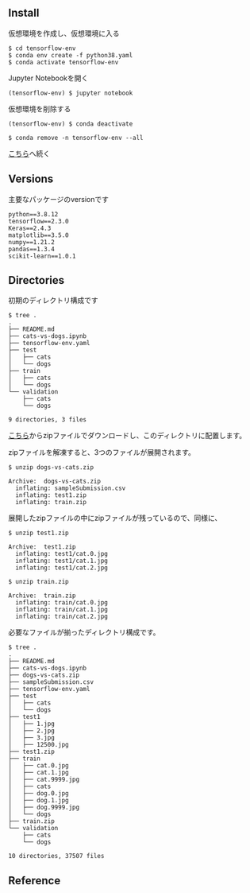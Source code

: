 ## Install
仮想環境を作成し、仮想環境に入る
``` Shell
$ cd tensorflow-env
$ conda env create -f python38.yaml
$ conda activate tensorflow-env
```

Jupyter Notebookを開く
``` Shell
(tensorflow-env) $ jupyter notebook
```

仮想環境を削除する

``` Shell
(tensorflow-env) $ conda deactivate

$ conda remove -n tensorflow-env --all
```

[こちら](#directories)へ続く

## Versions
主要なパッケージのversionです
```
python==3.8.12
tensorflow==2.3.0
Keras==2.4.3
matplotlib==3.5.0
numpy==1.21.2
pandas==1.3.4
scikit-learn==1.0.1
```

<a id="directories"></a>
## Directories

初期のディレクトリ構成です

``` Shell
$ tree .
.
├── README.md
├── cats-vs-dogs.ipynb
├── tensorflow-env.yaml
├── test
│   ├── cats
│   └── dogs
├── train
│   ├── cats
│   └── dogs
└── validation
    ├── cats
    └── dogs

9 directories, 3 files
```

[こちら](https://kaggle.com/c/dogs-vs-cats/data)からzipファイルでダウンロードし、このディレクトリに配置します。

zipファイルを解凍すると、3つのファイルが展開されます。

``` Shell
$ unzip dogs-vs-cats.zip

Archive:  dogs-vs-cats.zip
  inflating: sampleSubmission.csv
  inflating: test1.zip
  inflating: train.zip
```

展開したzipファイルの中にzipファイルが残っているので、同様に、

``` Shell
$ unzip test1.zip

Archive:  test1.zip
  inflating: test1/cat.0.jpg
  inflating: test1/cat.1.jpg
  inflating: test1/cat.2.jpg

$ unzip train.zip

Archive:  train.zip
  inflating: train/cat.0.jpg
  inflating: train/cat.1.jpg
  inflating: train/cat.2.jpg
```

必要なファイルが揃ったディレクトリ構成です。

``` Shell
$ tree .
.
├── README.md
├── cats-vs-dogs.ipynb
├── dogs-vs-cats.zip
├── sampleSubmission.csv
├── tensorflow-env.yaml
├── test
│   ├── cats
│   └── dogs
├── test1
│   ├── 1.jpg
│   ├── 2.jpg
│   ├── 3.jpg
│   ├── 12500.jpg
├── test1.zip
├── train
│   ├── cat.0.jpg
│   ├── cat.1.jpg
│   ├── cat.9999.jpg
│   ├── cats
│   ├── dog.0.jpg
│   ├── dog.1.jpg
│   ├── dog.9999.jpg
│   └── dogs
├── train.zip
└── validation
    ├── cats
    └── dogs

10 directories, 37507 files
```

## Reference

